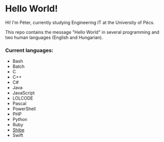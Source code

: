 # Hello World!
Hi! I'm Péter, currently studying Engineering IT at the University of Pécs.

This repo contains the message "Hello World" in several programming and two human languages (English and Hungarian).

### Current languages:
  * Bash
  * Batch
  * C
  * C++
  * C#
  * Java
  * JavaScript
  * LOLCODE
  * Pascal
  * PowerShell
  * PHP
  * Python
  * Ruby
  * [Shibe](https://github.com/justinmeza/doge)
  * Swift
